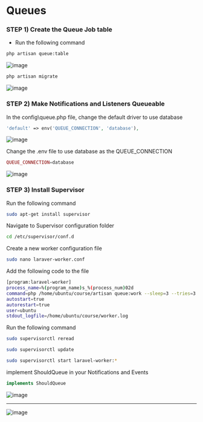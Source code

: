 # Queues

### STEP 1) Create the Queue Job table

- Run the following command

```bash
php artisan queue:table
```

![image](https://user-images.githubusercontent.com/31894600/196491624-bd96432f-7d24-493b-92d3-ffb7e6aaeb1c.png)


```bash
php artisan migrate
```

![image](https://user-images.githubusercontent.com/31894600/196491651-2517de37-cd3a-444c-93db-0b74776dbdfa.png)


### STEP 2) Make Notifications and Listeners Queueable

In the config\queue.php file, change the default driver to use database

```php
'default' => env('QUEUE_CONNECTION', 'database'),
```

![image](https://user-images.githubusercontent.com/31894600/196491678-46705e46-9c88-402a-b58f-4c6742213cd5.png)


Change the .env file to use database as the QUEUE_CONNECTION

```php
QUEUE_CONNECTION=database
```
![image](https://user-images.githubusercontent.com/31894600/196491715-42d7c17d-c0c6-48bc-9207-24c409ac52b4.png)

### STEP 3) Install Supervisor

Run the following command

```bash
sudo apt-get install supervisor
```

Navigate to Supervisor configuration folder
```bash
cd /etc/supervisor/conf.d
```

Create a new worker configuration file
```bash
sudo nano laraver-worker.conf 
```

Add the following code to the file

```bash
[program:laravel-worker]
process_name=%(program_name)s_%(process_num)02d
command=php /home/ubuntu/course/artisan queue:work --sleep=3 --tries=3 
autostart=true
autorestart=true
user=ubuntu
stdout_logfile=/home/ubuntu/course/worker.log

```

Run the following command
```bash
sudo supervisorctl reread
```
```bash
sudo supervisorctl update
```
```bash
sudo supervisorctl start laravel-worker:*
```


implement ShouldQueue in your Notifications and Events

```php
implements ShouldQueue
```

![image](https://user-images.githubusercontent.com/31894600/196492036-e04f7dae-b50d-4ef5-9be3-ee6364cccb8a.png)

____________________________________________________________________________________________

![image](https://user-images.githubusercontent.com/31894600/196492115-df1f4916-8931-4a83-a78c-7056bbf47dfb.png)


